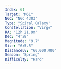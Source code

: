```yaml
---
Index: 61
Target: "M61"
NGC: "NGC 4303"
Type: "Spiral Galaxy"
Constellation: "Virgo"
RA: "12h 21.9m"
Dec: "4°28"
Magnitude: "9.7"
Size: "6x5.5"
DistanceLy: "60,000,000"
Season: "Spring"
Difficulty: "Hard"
---
```

